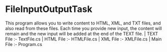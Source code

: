# FileInputOutputTask

This program allows you to write content to HTML, XML, and TXT files, and also read from these files. Each time you provide new input, the content will remain and the new input will be added at the end of the TEXT file. | TEXT File :- TextFile.cs | HTML File :- HTMLFile.cs | XML File :- XMLFile.cs | Main File :- Program.cs
